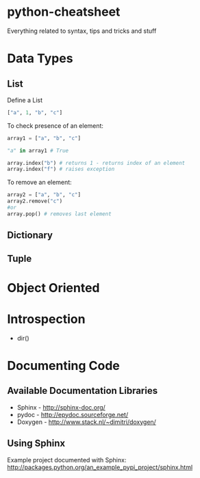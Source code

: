python-cheatsheet
=================

Everything related to syntax, tips and tricks and stuff

# Data Types
## List

Define a List

```python
["a", 1, "b", "c"]
````

To check presence of an element:

``` python
array1 = ["a", "b", "c"]

"a" in array1 # True

array.index("b") # returns 1 - returns index of an element
array.index("f") # raises exception

```

To remove an element:

``` python
array2 = ["a", "b", "c"]
array2.remove("c")
#or 
array.pop() # removes last element
```


## Dictionary
## Tuple

# Object Oriented

# Introspection
* dir()
# Documenting Code
## Available Documentation Libraries
* Sphinx - http://sphinx-doc.org/
* pydoc - http://epydoc.sourceforge.net/
* Doxygen - http://www.stack.nl/~dimitri/doxygen/

## Using Sphinx

Example project documented with Sphinx: http://packages.python.org/an_example_pypi_project/sphinx.html

``` python

```



